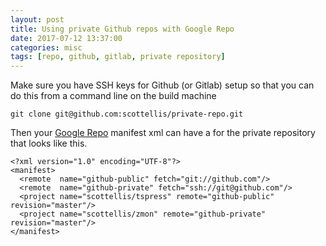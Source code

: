 ```yaml
---
layout: post
title: Using private Github repos with Google Repo
date: 2017-07-12 13:37:00
categories: misc
tags: [repo, github, gitlab, private repository]
---
```


Make sure you have SSH keys for Github (or Gitlab) setup so that you can do this from a command line on the build machine

    git clone git@github.com:scottellis/private-repo.git

Then your [Google Repo][repo] manifest xml can have a *<remote>* for the private repository that looks like this.

    <?xml version="1.0" encoding="UTF-8"?>
    <manifest>
      <remote  name="github-public" fetch="git://github.com"/>
      <remote  name="github-private" fetch="ssh://git@github.com"/>
      <project name="scottellis/tspress" remote="github-public" revision="master"/>
      <project name="scottellis/zmon" remote="github-private" revision="master"/>      
    </manifest>


[repo]: https://gerrit.googlesource.com/git-repo/